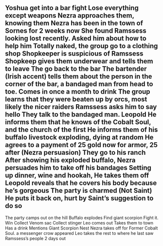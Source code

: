 Yoshua get into a bar fight
Lose everything except weapons
Nezra approaches them, knowing them
Nezra has been in the town of Sornes for 2 weeks now
She found Ramssess looking lost recently. Asked him about how to help him
Totally naked, the group go to a clothing shop
Shopkeeper is suspicious of Ramssess
Shopkeep gives them underwear and tells them to leave
The go back to the bar
The bartender (Irish accent) tells them about the person in the corner of the bar, a bandaged man from head to toe. Comes in once a month to drink
The group learns that they were beaten up by orcs, most likely the nicer raiders
Ramssess asks him to say hello
They talk to the bandaged man. Leopold
He informs them that he knows of the Cobalt Soul, and the church of the first
He informs them of his buffalo livestock exploding, dying at random
He agrees to a payment of 25 gold now for armor, 25 after (Nezra persuasion)
They go to his ranch
After showing his exploded buffalo, Nezra persuades him to take off his bandages
Setting up dinner, wine and hookah, He takes them off
Leopold reveals that he covers his body because he’s gorgeous
The party is charmed (Not Saint)
He puts it back on, hurt by Saint’s suggestion to do so
-
The party camps out on the hill
Buffalo explodes
Find giant scorpion
Fight it. Win
Collect Venom sac
Collect stinger
Leo comes out
Takes them to town
Has a drink
Mentions Giant Scorpion Nest
Nezra takes off for Former Cobalt Soul. a messenger crow appeared
Leo takes the rest to where he last saw Ramssess’s people
2 days out
